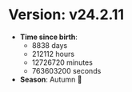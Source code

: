 # Version: v24.2.11
- **Time since birth**:
  - 8838 days
  - 212112 hours
  - 12726720 minutes
  - 763603200 seconds
- **Season**: Autumn 🍁
